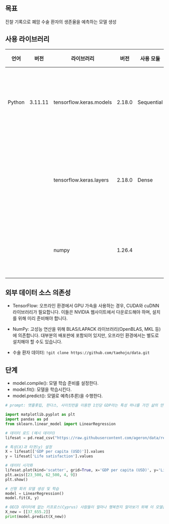 ## 목표
진찰 기록으로 폐암 수술 환자의 생존율을 예측하는 모델 생성



## 사용 라이브러리
|언어|버전|라이브러리|버전|사용 모듈|용도|
|---|---|---|---|---|---|
|Python|3.11.11|tensorflow.keras.models|2.18.0|Sequential|전체 모델 구조를 정의|
|||tensorflow.keras.layers|2.18.0|Dense|모델 내부의 개별 층을 구성|
|||numpy|1.26.4||데이터 불러오기|



## 외부 데이터 소스 의존성
- TensorFlow: 오프라인 환경에서 GPU 가속을 사용하는 경우, CUDA와 cuDNN 라이브러리가 필요합니다. 이들은 NVIDIA 웹사이트에서 다운로드해야 하며, 설치를 위해 미리 준비해야 합니다.

- NumPy: 고성능 연산을 위해 BLAS/LAPACK 라이브러리(OpenBLAS, MKL 등)에 의존합니다. 대부분의 배포판에 포함되어 있지만, 오프라인 환경에서는 별도로 설치해야 할 수도 있습니다.

- 수술 환자 데이터: `!git clone https://github.com/taehojo/data.git`

## 단계

- model.compile(): 모델 학습 준비를 설정한다.
- model.fit(): 모델을 학습시킨다.
- model.predict(): 모델로 예측(추론)을 수행한다.


```python
# prompt: 맷플롯립, 판다스, 사이킷런을 이용한 1인당 GDP라는 특성 하나를 가진 삶의 만족도에 대한 선형 모델

import matplotlib.pyplot as plt
import pandas as pd
from sklearn.linear_model import LinearRegression

# 데이터 로드 (예시 데이터)
lifesat = pd.read_csv("https://raw.githubusercontent.com/ageron/data/refs/heads/main/lifesat/lifesat.csv")

# 특성(X)과 타겟(y) 설정
X = lifesat[['GDP per capita (USD)']].values
y = lifesat['Life satisfaction'].values

# 데이터 시각화
lifesat.plot(kind='scatter', grid=True, x='GDP per capita (USD)', y='Life satisfaction')
plt.axis([23_500, 62_500, 4, 9])
plt.show()

# 선형 회귀 모델 생성 및 학습
model = LinearRegression()
model.fit(X, y)

# OECD 데이터에 없는 키프로스(Cyprus) 사람들이 얼마나 행복한지 알아보기 위해 이 모델을 사용
X_new = [[37_655.2]]
print(model.predict(X_new))
```
